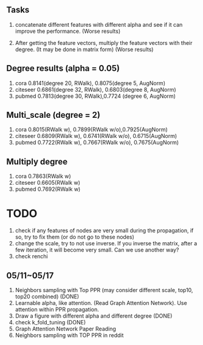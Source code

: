
## Tasks 
1. concatenate different features with different alpha and see if it can improve the performance. (Worse results)

2. After getting the feature vectors, multiply the feature vectors with their degree. (It may be done in matrix form) (Worse results)

## Degree results (alpha = 0.05)
1. cora 0.8141(degree 20, RWalk), 0.8075(degree 5, AugNorm)
2. citeseer 0.6861(degree 32, RWalk), 0.6803(degree 8, AugNorm)
3. pubmed 0.7813(degree 30, RWalk),0.7724 (degree 6, AugNorm)

## Multi_scale (degree = 2)
1. cora 0.8015(RWalk w), 0.7899(RWalk w/o),0.7925(AugNorm)
2. citeseer 0.6809(RWalk w), 0.6741(RWalk w/o), 0.6715(AugNorm)
3. pubmed 0.7722(RWalk w), 0.7667(RWalk w/o), 0.7675(AugNorm)
   
## Multiply degree 
1. cora 0.7863(RWalk w)
2. citeseer 0.6605(RWalk w)
3. pubmed 0.7692(RWalk w)

# TODO 
1. check if any features of nodes are very small during the propagation, if so, try to fix them (or do not go to these nodes)
2. change the scale, try to not use inverse. If you inverse the matrix, after a few iteration, it will become very small. Can we use another way? 
3. check renchi 

## 05/11~05/17
1. Neighbors sampling with Top PPR (may consider different scale, top10, top20 combined) (DONE)
2. Learnable alpha, like attention. (Read Graph Attention Network). Use attention within PPR propagation. 
3. Draw a figure with different alpha and different degree (DONE) 
4. check k_fold_tuning (DONE) 
5. Graph Attention Network Paper Reading 
6. Neighbors sampling with TOP PPR in reddit